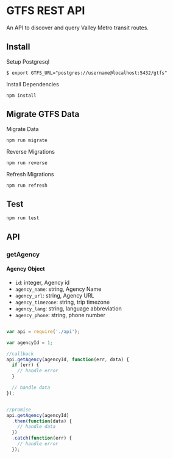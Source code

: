 GTFS REST API
=============

An API to discover and query Valley Metro transit routes.

## Install

Setup Postgresql

`$ export GTFS_URL="postgres://username@localhost:5432/gtfs"`

Install Dependencies

`npm install`

## Migrate GTFS Data

Migrate Data

`npm run migrate`

Reverse Migrations

`npm run reverse`

Refresh Migrations

`npm run refresh`

## Test

`npm run test`

## API

### getAgency

#### Agency Object

- `id`: integer, Agency id
- `agency_name`: string, Agency Name
- `agency_url`: string, Agency URL
- `agency_timezone`: string, trip timezone
- `agency_lang`: string, language abbreviation
- `agency_phone`: string, phone number

```js

var api = require('./api');

var agencyId = 1;

//callback
api.getAgency(agencyId, function(err, data) {
  if (err) {
    // handle error
  }

  // handle data
});


//promise
api.getAgency(agencyId)
  .then(function(data) {
    // handle data
  })
  .catch(function(err) {
    // handle error
  });
```
